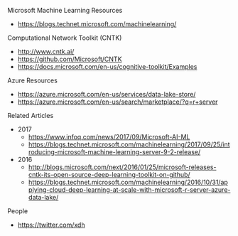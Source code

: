 


Microsoft Machine Learning Resources
* https://blogs.technet.microsoft.com/machinelearning/


Computational Network Toolkit (CNTK)
* http://www.cntk.ai/
* https://github.com/Microsoft/CNTK
* https://docs.microsoft.com/en-us/cognitive-toolkit/Examples


Azure Resources
* https://azure.microsoft.com/en-us/services/data-lake-store/
* https://azure.microsoft.com/en-us/search/marketplace/?q=r+server

Related Articles
* 2017
  * https://www.infoq.com/news/2017/09/Microsoft-AI-ML
  * https://blogs.technet.microsoft.com/machinelearning/2017/09/25/introducing-microsoft-machine-learning-server-9-2-release/
* 2016
  * http://blogs.microsoft.com/next/2016/01/25/microsoft-releases-cntk-its-open-source-deep-learning-toolkit-on-github/
  * https://blogs.technet.microsoft.com/machinelearning/2016/10/31/applying-cloud-deep-learning-at-scale-with-microsoft-r-server-azure-data-lake/


People
* https://twitter.com/xdh
